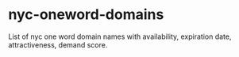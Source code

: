 # nyc-oneword-domains
List of nyc one word domain names with availability, expiration date, attractiveness, demand score.
